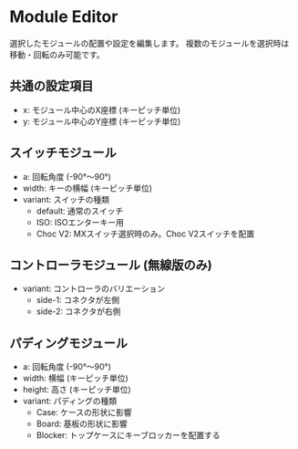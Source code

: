 # Module Editor

選択したモジュールの配置や設定を編集します。
複数のモジュールを選択時は移動・回転のみ可能です。

## 共通の設定項目

- x: モジュール中心のX座標 (キーピッチ単位)
- y: モジュール中心のY座標 (キーピッチ単位)

## スイッチモジュール

- a: 回転角度 (-90°～90°)
- width: キーの横幅 (キーピッチ単位)
- variant: スイッチの種類
  - default: 通常のスイッチ
  - ISO: ISOエンターキー用
  - Choc V2: MXスイッチ選択時のみ。Choc V2スイッチを配置

## コントローラモジュール (無線版のみ)

- variant: コントローラのバリエーション
  - side-1: コネクタが左側
  - side-2: コネクタが右側

## パディングモジュール

- a: 回転角度 (-90°～90°)
- width: 横幅  (キーピッチ単位)
- height: 高さ (キーピッチ単位)
- variant: パディングの種類
  - Case: ケースの形状に影響
  - Board: 基板の形状に影響
  - Blocker: トップケースにキーブロッカーを配置する
